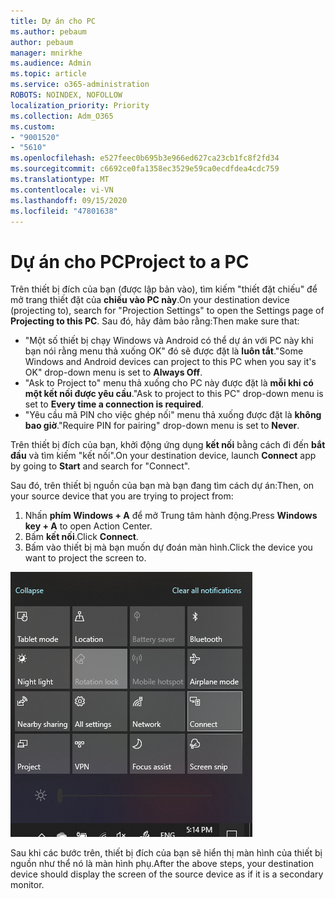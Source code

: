 ```yaml
---
title: Dự án cho PC
ms.author: pebaum
author: pebaum
manager: mnirkhe
ms.audience: Admin
ms.topic: article
ms.service: o365-administration
ROBOTS: NOINDEX, NOFOLLOW
localization_priority: Priority
ms.collection: Adm_O365
ms.custom:
- "9001520"
- "5610"
ms.openlocfilehash: e527feec0b695b3e966ed627ca23cb1fc8f2fd34
ms.sourcegitcommit: c6692ce0fa1358ec3529e59ca0ecdfdea4cdc759
ms.translationtype: MT
ms.contentlocale: vi-VN
ms.lasthandoff: 09/15/2020
ms.locfileid: "47801638"
---
```

# <a name="project-to-a-pc"></a><span data-ttu-id="04966-102">Dự án cho PC</span><span class="sxs-lookup"><span data-stu-id="04966-102">Project to a PC</span></span>

<span data-ttu-id="04966-103">Trên thiết bị đích của bạn (được lập bản vào), tìm kiếm "thiết đặt chiếu" để mở trang thiết đặt của **chiếu vào PC này**.</span><span class="sxs-lookup"><span data-stu-id="04966-103">On your destination device (projecting to), search for "Projection Settings" to open the Settings page of **Projecting to this PC**.</span></span> <span data-ttu-id="04966-104">Sau đó, hãy đảm bảo rằng:</span><span class="sxs-lookup"><span data-stu-id="04966-104">Then make sure that:</span></span>
- <span data-ttu-id="04966-105">"Một số thiết bị chạy Windows và Android có thể dự án với PC này khi bạn nói rằng menu thả xuống OK" đó sẽ được đặt là **luôn tắt**.</span><span class="sxs-lookup"><span data-stu-id="04966-105">"Some Windows and Android devices can project to this PC when you say it's OK" drop-down menu is set to **Always Off**.</span></span>
- <span data-ttu-id="04966-106">"Ask to Project to" menu thả xuống cho PC này được đặt là **mỗi khi có một kết nối được yêu cầu**.</span><span class="sxs-lookup"><span data-stu-id="04966-106">"Ask to project to this PC" drop-down menu is set to **Every time a connection is required**.</span></span>
- <span data-ttu-id="04966-107">"Yêu cầu mã PIN cho việc ghép nối" menu thả xuống được đặt là **không bao giờ**.</span><span class="sxs-lookup"><span data-stu-id="04966-107">"Require PIN for pairing" drop-down menu is set to **Never**.</span></span>

<span data-ttu-id="04966-108">Trên thiết bị đích của bạn, khởi động ứng dụng **kết nối** bằng cách đi đến **bắt đầu** và tìm kiếm "kết nối".</span><span class="sxs-lookup"><span data-stu-id="04966-108">On your destination device, launch **Connect** app by going to **Start** and search for "Connect".</span></span>

<span data-ttu-id="04966-109">Sau đó, trên thiết bị nguồn của bạn mà bạn đang tìm cách dự án:</span><span class="sxs-lookup"><span data-stu-id="04966-109">Then, on your source device that you are trying to project from:</span></span>

1. <span data-ttu-id="04966-110">Nhấn **phím Windows + A** để mở Trung tâm hành động.</span><span class="sxs-lookup"><span data-stu-id="04966-110">Press **Windows key + A** to open Action Center.</span></span>
2. <span data-ttu-id="04966-111">Bấm **kết nối**.</span><span class="sxs-lookup"><span data-stu-id="04966-111">Click **Connect**.</span></span>
3. <span data-ttu-id="04966-112">Bấm vào thiết bị mà bạn muốn dự đoán màn hình.</span><span class="sxs-lookup"><span data-stu-id="04966-112">Click the device you want to project the screen to.</span></span>

![Dự án cho PC](media/project-to-a-pc.png)

<span data-ttu-id="04966-114">Sau khi các bước trên, thiết bị đích của bạn sẽ hiển thị màn hình của thiết bị nguồn như thể nó là màn hình phụ.</span><span class="sxs-lookup"><span data-stu-id="04966-114">After the above steps, your destination device should display the screen of the source device as if it is a secondary monitor.</span></span>
